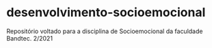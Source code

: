 # desenvolvimento-socioemocional
Repositório voltado para a disciplina de Socioemocional da faculdade Bandtec. 2/2021
